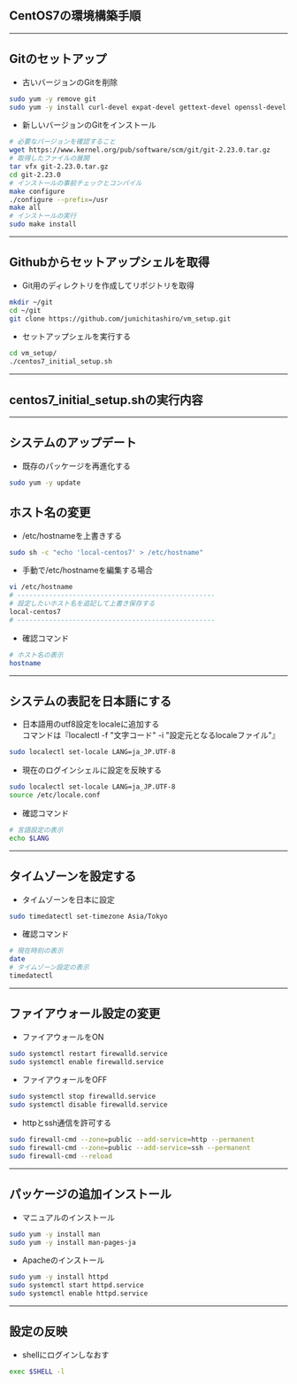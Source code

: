 ## CentOS7の環境構築手順  
***
## Gitのセットアップ  
* 古いバージョンのGitを削除
```bash
sudo yum -y remove git
sudo yum -y install curl-devel expat-devel gettext-devel openssl-devel zlib-devel perl-ExtUtils-MakeMaker autoconf
```

* 新しいバージョンのGitをインストール
```bash
# 必要なバージョンを確認すること
wget https://www.kernel.org/pub/software/scm/git/git-2.23.0.tar.gz
# 取得したファイルの展開
tar vfx git-2.23.0.tar.gz
cd git-2.23.0
# インストールの事前チェックとコンパイル
make configure
./configure --prefix=/usr
make all
# インストールの実行
sudo make install
```

***
## Githubからセットアップシェルを取得  
* Git用のディレクトリを作成してリポジトリを取得
```bash
mkdir ~/git
cd ~/git
git clone https://github.com/junichitashiro/vm_setup.git
```

* セットアップシェルを実行する
```bash
cd vm_setup/
./centos7_initial_setup.sh
```

***
## centos7_initial_setup.shの実行内容
***
##  システムのアップデート  
* 既存のパッケージを再進化する
```bash
sudo yum -y update
```

## ホスト名の変更  
* /etc/hostnameを上書きする
```bash
sudo sh -c "echo 'local-centos7' > /etc/hostname"
```

* 手動で/etc/hostnameを編集する場合
```bash
vi /etc/hostname
# --------------------------------------------------
# 設定したいホスト名を追記して上書き保存する
local-centos7
# --------------------------------------------------
```

* 確認コマンド
```bash
# ホスト名の表示
hostname
```

***
## システムの表記を日本語にする  
* 日本語用のutf8設定をlocaleに追加する  
コマンドは『localectl -f "文字コード" -i "設定元となるlocaleファイル"』

```bash
sudo localectl set-locale LANG=ja_JP.UTF-8
```

* 現在のログインシェルに設定を反映する
```bash
sudo localectl set-locale LANG=ja_JP.UTF-8
source /etc/locale.conf
```
* 確認コマンド
```bash
# 言語設定の表示
echo $LANG
```

***
## タイムゾーンを設定する  
* タイムゾーンを日本に設定
```bash
sudo timedatectl set-timezone Asia/Tokyo
```

* 確認コマンド
```bash
# 現在時刻の表示
date
# タイムゾーン設定の表示
timedatectl
```

***
## ファイアウォール設定の変更  
* ファイアウォールをON
```bash
sudo systemctl restart firewalld.service
sudo systemctl enable firewalld.service
```

* ファイアウォールをOFF
```bash
sudo systemctl stop firewalld.service
sudo systemctl disable firewalld.service
```

* httpとssh通信を許可する
```bash
sudo firewall-cmd --zone=public --add-service=http --permanent
sudo firewall-cmd --zone=public --add-service=ssh --permanent
sudo firewall-cmd --reload
```

***
## パッケージの追加インストール  
* マニュアルのインストール
```bash
sudo yum -y install man
sudo yum -y install man-pages-ja
```

* Apacheのインストール
```bash
sudo yum -y install httpd
sudo systemctl start httpd.service
sudo systemctl enable httpd.service
```

***
## 設定の反映
* shellにログインしなおす
```bash
exec $SHELL -l
```
